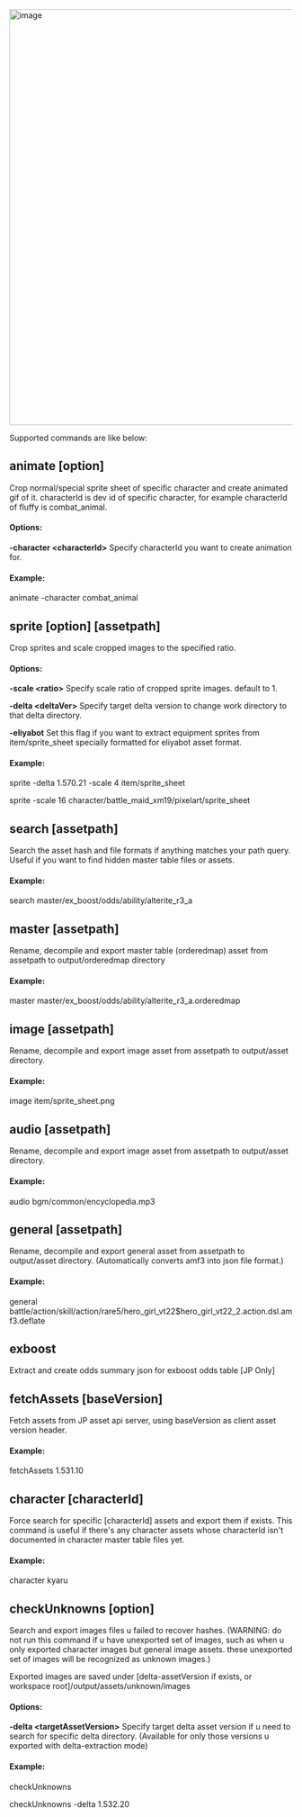 <img width="739" alt="image" src="https://user-images.githubusercontent.com/19164553/160076501-bae10b89-a610-4d17-a340-0d7c0dafa337.png">


Supported commands are like below:

## animate [option]

Crop normal/special sprite sheet of specific character and create animated gif of it. characterId is dev id of specific character, for example characterId of fluffy is combat_animal.

#### Options:
**-character \<characterId\>**    Specify characterId you want to create animation for.

#### Example:
animate -character combat_animal


## sprite [option] [assetpath]

Crop sprites and scale cropped images to the specified ratio.

#### Options:
**-scale \<ratio\>**              Specify scale ratio of cropped sprite images. default to 1. 

**-delta \<deltaVer\>**           Specify target delta version to change work directory to that delta directory.

**-eliyabot**                   Set this flag if you want to extract equipment sprites from item/sprite_sheet specially formatted for eliyabot asset format.

#### Example:
sprite -delta 1.570.21 -scale 4 item/sprite_sheet

sprite -scale 16 character/battle_maid_xm19/pixelart/sprite_sheet


## search [assetpath]

Search the asset hash and file formats if anything matches your path query. Useful if you want to find hidden master table files or assets.

#### Example:
search master/ex_boost/odds/ability/alterite_r3_a


## master [assetpath]

Rename, decompile and export master table (orderedmap) asset from assetpath to output/orderedmap directory

#### Example:
master master/ex_boost/odds/ability/alterite_r3_a.orderedmap


## image [assetpath]

Rename, decompile and export image asset from assetpath to output/asset directory.

#### Example:
image item/sprite_sheet.png


## audio [assetpath]

Rename, decompile and export image asset from assetpath to output/asset directory.

#### Example:
audio bgm/common/encyclopedia.mp3


## general [assetpath]

Rename, decompile and export general asset from assetpath to output/asset directory. (Automatically converts amf3 into json file format.)

#### Example:
general battle/action/skill/action/rare5/hero_girl_vt22$hero_girl_vt22_2.action.dsl.amf3.deflate


## exboost

Extract and create odds summary json for exboost odds table [JP Only]

## fetchAssets [baseVersion]

Fetch assets from JP asset api server, using baseVersion as client asset version header.

#### Example:
fetchAssets 1.531.10

## character [characterId]

Force search for specific [characterId] assets and export them if exists. This command is useful if there's any character assets whose characterId isn't documented in character master table files yet.

#### Example:
character kyaru

## checkUnknowns [option]

Search and export images files u failed to recover hashes. (WARNING: do not run this command if u have unexported set of images, such as when u only exported character images but general image assets. these unexported set of images will be recognized as unknown images.)

Exported images are saved under [delta-assetVersion if exists, or workspace root]/output/assets/unknown/images

#### Options:
**-delta \<targetAssetVersion\>**              Specify target delta asset version if u need to search for specific delta directory. (Available for only those versions u exported with delta-extraction mode)

#### Example:
checkUnknowns

checkUnknowns -delta 1.532.20


